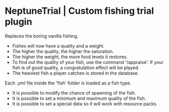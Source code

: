 # NeptuneTrial | Custom fishing trial plugin

Replaces the boring vanilla fishing.

* Fishes will now have a quality and a weight.
* The higher the quality, the higher the saturation.
* The higher the weight, the more food levels it restores.
* To find out the quality of your fish, use the command '/appraise'.
  If your fish is of good quality, a congratulation effect will be played.
* The heaviest fish a player catches is stored in the database.

Each .yml file inside the 'fish' folder is loaded as a fish type.
* It is possible to modify the chance of spawning of the fish.
* It is possible to set a minimum and maximum quality of the fish.
* It is possible to set a special data so it will work with resource packs.
